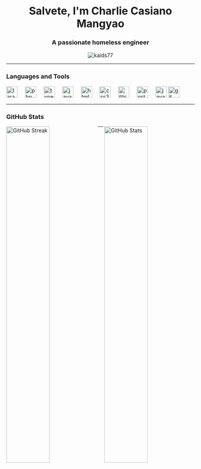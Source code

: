 <h1 align="center">Salvete, I'm Charlie Casiano Mangyao</h1>
<h3 align="center">A passionate homeless engineer</h3>

<p align="center">
  <img src="https://komarev.com/ghpvc/?username=kaids77&label=Profile%20views&color=ff79c6&style=flat-square" alt="kaids77" />
</p>

---

### Languages and Tools
<div align="left">
  <img src="https://cdn.jsdelivr.net/gh/devicons/devicon@latest/icons/laravel/laravel-original.svg" height="30" alt="laravel logo" />
  <img width="12" />
  <img src="https://cdn.jsdelivr.net/gh/devicons/devicon/icons/php/php-original.svg" height="30" alt="php logo" />
  <img width="12" />
  <img src="https://cdn.jsdelivr.net/gh/devicons/devicon/icons/typescript/typescript-original.svg" height="30" alt="typescript logo" />
  <img width="12" />
  <img src="https://cdn.jsdelivr.net/gh/devicons/devicon/icons/javascript/javascript-original.svg" height="30" alt="javascript logo" />
  <img width="12" />
  <img src="https://cdn.jsdelivr.net/gh/devicons/devicon/icons/html5/html5-original.svg" height="30" alt="html5 logo" />
  <img width="12" />
  <img src="https://cdn.jsdelivr.net/gh/devicons/devicon/icons/css3/css3-original.svg" height="30" alt="css3 logo" />
  <img width="12" />
  <img src="https://cdn.jsdelivr.net/gh/devicons/devicon/icons/mysql/mysql-original.svg" height="30" alt="mysql logo" />
  <img width="12" />
  <img src="https://cdn.jsdelivr.net/gh/devicons/devicon/icons/postgresql/postgresql-original.svg" height="30" alt="postgresql logo" />
  <img width="12" />
  <img src="https://cdn.jsdelivr.net/gh/devicons/devicon/icons/java/java-original.svg" height="30" alt="java logo" />
  <img src="https://cdn.jsdelivr.net/gh/devicons/devicon/icons/git/git-original.svg" height="30" alt="git logo" />
</div>

---

### GitHub Stats
<!-- GitHub Stats Section -->
<p align="left">
  <!-- LEFT CARD -->
  <a href="https://github.com/kaids77">
    <img 
      align="left" 
      src="https://streak-stats.demolab.com?user=kaids77&theme=radical&hide_border=true&ring=ff79c6&fire=ff79c6&currStreakLabel=50fa7b&background=11121a" 
      alt="GitHub Streak" 
      width="48%"
    />
  </a>

  <!-- RIGHT CARD -->
  <a href="https://github.com/kaids77">
    <img 
      align="right" 
      src="https://github-readme-stats.vercel.app/api?username=kaids77&show_icons=true&theme=radical&hide_border=true&bg_color=11121a&title_color=ff79c6&icon_color=50fa7b&text_color=c9d1d9" 
      alt="GitHub Stats"
      width="48%"
    />
  </a>
</p>


---
